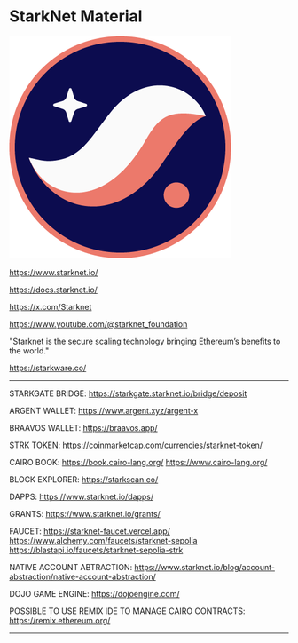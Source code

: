# StarkNet Material

![Logo](./starknet.png?raw=true "Logo")

https://www.starknet.io/

https://docs.starknet.io/

https://x.com/Starknet

https://www.youtube.com/@starknet_foundation

"Starknet is the secure scaling technology bringing Ethereum’s benefits to the world."

https://starkware.co/

---

STARKGATE BRIDGE: https://starkgate.starknet.io/bridge/deposit

ARGENT WALLET: https://www.argent.xyz/argent-x

BRAAVOS WALLET: https://braavos.app/

STRK TOKEN: https://coinmarketcap.com/currencies/starknet-token/

CAIRO BOOK: https://book.cairo-lang.org/ https://www.cairo-lang.org/

BLOCK EXPLORER: https://starkscan.co/

DAPPS: https://www.starknet.io/dapps/

GRANTS: https://www.starknet.io/grants/

FAUCET: https://starknet-faucet.vercel.app/ https://www.alchemy.com/faucets/starknet-sepolia https://blastapi.io/faucets/starknet-sepolia-strk

NATIVE ACCOUNT ABTRACTION: https://www.starknet.io/blog/account-abstraction/native-account-abstraction/

DOJO GAME ENGINE: https://dojoengine.com/

POSSIBLE TO USE REMIX IDE TO MANAGE CAIRO CONTRACTS: https://remix.ethereum.org/

---
